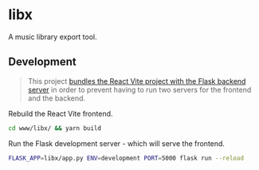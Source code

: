 # libx

A music library export tool.

## Development

> This project [bundles the React Vite project with the Flask backend server](https://stackoverflow.com/questions/44209978/serving-a-front-end-created-with-create-react-app-with-flask) in order to prevent having to run two servers for the frontend and the backend.

Rebuild the React Vite frontend.

```sh
cd www/libx/ && yarn build
```

Run the Flask development server - which will serve the frontend.

```sh
FLASK_APP=libx/app.py ENV=development PORT=5000 flask run --reload
```

